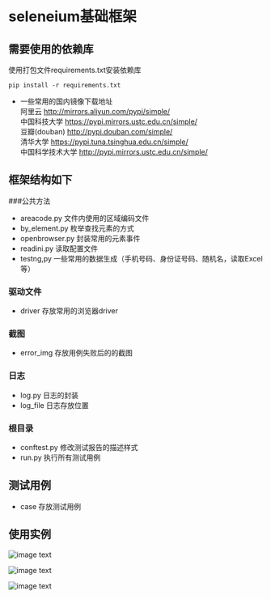 # seleneium基础框架

## 需要使用的依赖库
使用打包文件requirements.txt安装依赖库

`pip install -r requirements.txt`


- 一些常用的国内镜像下载地址  
    阿里云 http://mirrors.aliyun.com/pypi/simple/  
    中国科技大学 https://pypi.mirrors.ustc.edu.cn/simple/  
    豆瓣(douban) http://pypi.douban.com/simple/  
    清华大学 https://pypi.tuna.tsinghua.edu.cn/simple/  
    中国科学技术大学 http://pypi.mirrors.ustc.edu.cn/simple/
    
    
## 框架结构如下
###公共方法
* areacode.py     文件内使用的区域编码文件
* by_element.py   枚举查找元素的方式
* openbrowser.py  封装常用的元素事件
* readini.py      读取配置文件
* testng,py       一些常用的数据生成（手机号码、身份证号码、随机名，读取Excel等）


### 驱动文件
* driver 存放常用的浏览器driver

### 截图
* error_img 存放用例失败后的的截图

### 日志
* log.py    日志的封装
* log_file  日志存放位置

### 根目录
* conftest.py 修改测试报告的描述样式
* run.py      执行所有测试用例

## 测试用例

* case 存放测试用例

## 使用实例
![image text](http://chuantu.xyz/t6/741/1611664190x989559130.png)

![image text](http://chuantu.xyz/t6/741/1611664239x-1404755342.png)

![image text](http://chuantu.xyz/t6/741/1611664277x989559130.png)

